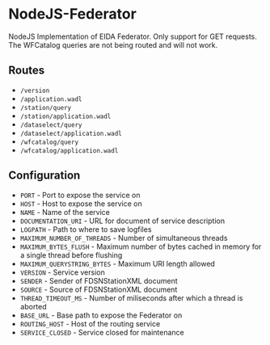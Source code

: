 # NodeJS-Federator
NodeJS Implementation of EIDA Federator. Only support for GET requests. The WFCatalog queries are not being routed and will not work.

## Routes

* `/version`
* `/application.wadl`
* `/station/query`
* `/station/application.wadl`
* `/dataselect/query`
* `/dataselect/application.wadl`
* `/wfcatalog/query`
* `/wfcatalog/application.wadl`

## Configuration

* `PORT` - Port to expose the service on
* `HOST` - Host to expose the service on
* `NAME` - Name of the service
* `DOCUMENTATION_URI` - URL for document of service description
* `LOGPATH` - Path to where to save logfiles
* `MAXIMUM_NUMBER_OF_THREADS` - Number of simultaneous threads
* `MAXIMUM_BYTES_FLUSH` - Maximum number of bytes cached in memory for a single thread before flushing
* `MAXIMUM_QUERYSTRING_BYTES` - Maximum URI length allowed
* `VERSION` - Service version
* `SENDER` - Sender of FDSNStationXML document
* `SOURCE` - Source of FDSNStationXML document
* `THREAD_TIMEOUT_MS` - Number of miliseconds after which a thread is aborted
* `BASE_URL` - Base path to expose the Federator on
* `ROUTING_HOST` - Host of the routing service
* `SERVICE_CLOSED` - Service closed for maintenance
